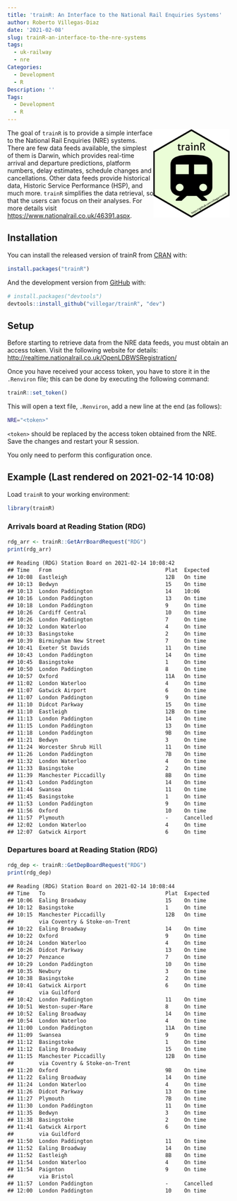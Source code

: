 ```yaml
---
title: 'trainR: An Interface to the National Rail Enquiries Systems'
author: Roberto Villegas-Diaz
date: '2021-02-08'
slug: trainR-an-interface-to-the-nre-systems
tags:
  - uk-railway
  - nre
Categories:
  - Development
  - R
Description: ''
Tags:
  - Development
  - R
---
```


<img src="https://raw.githubusercontent.com/villegar/trainR/main/inst/images/logo.png" alt="logo" align="right" height=200px/>

The goal of `trainR` is to provide a simple interface to the 
National Rail Enquiries (NRE) systems. There are few data feeds 
available, the simplest of them is Darwin, which provides real-time 
arrival and departure predictions, platform numbers, delay estimates, 
schedule changes and cancellations. Other data feeds provide historical 
data, Historic Service Performance (HSP), and much more. `trainR` 
simplifies the data retrieval, so that the users can focus on their 
analyses. For more details visit 
https://www.nationalrail.co.uk/46391.aspx.

## Installation

You can install the released version of trainR from [CRAN](https://CRAN.R-project.org) with:

``` r
install.packages("trainR")
```

And the development version from [GitHub](https://github.com/) with:

``` r
# install.packages("devtools")
devtools::install_github("villegar/trainR", "dev")
```

## Setup
Before starting to retrieve data from the NRE data feeds, you must obtain an access token. 
Visit the following website for details: http://realtime.nationalrail.co.uk/OpenLDBWSRegistration/

Once you have received your access token, you have to store it in the `.Renviron` file; this can be 
done by executing the following command:


```r
trainR::set_token()
```

This will open a text file, `.Renviron`, add a new line at the end (as follows):

```bash
NRE="<token>"
```

`<token>` should be replaced by the access token obtained from the NRE. Save the changes and restart 
your R session.

You only need to perform this configuration once.

## Example (Last rendered on 2021-02-14 10:08)

Load `trainR` to your working environment:

```r
library(trainR)
```

### Arrivals board at Reading Station (RDG)


```r
rdg_arr <- trainR::GetArrBoardRequest("RDG")
print(rdg_arr)
```

```
## Reading (RDG) Station Board on 2021-02-14 10:08:42
## Time   From                                    Plat  Expected
## 10:08  Eastleigh                               12B   On time
## 10:13  Bedwyn                                  15    On time
## 10:13  London Paddington                       14    10:06
## 10:16  London Paddington                       13    On time
## 10:18  London Paddington                       9     On time
## 10:26  Cardiff Central                         10    On time
## 10:26  London Paddington                       7     On time
## 10:32  London Waterloo                         4     On time
## 10:33  Basingstoke                             2     On time
## 10:39  Birmingham New Street                   7     On time
## 10:41  Exeter St Davids                        11    On time
## 10:43  London Paddington                       14    On time
## 10:45  Basingstoke                             1     On time
## 10:50  London Paddington                       8     On time
## 10:57  Oxford                                  11A   On time
## 11:02  London Waterloo                         4     On time
## 11:07  Gatwick Airport                         6     On time
## 11:07  London Paddington                       9     On time
## 11:10  Didcot Parkway                          15    On time
## 11:10  Eastleigh                               12B   On time
## 11:13  London Paddington                       14    On time
## 11:15  London Paddington                       13    On time
## 11:18  London Paddington                       9B    On time
## 11:21  Bedwyn                                  3     On time
## 11:24  Worcester Shrub Hill                    11    On time
## 11:26  London Paddington                       7B    On time
## 11:32  London Waterloo                         4     On time
## 11:33  Basingstoke                             2     On time
## 11:39  Manchester Piccadilly                   8B    On time
## 11:43  London Paddington                       14    On time
## 11:44  Swansea                                 11    On time
## 11:45  Basingstoke                             1     On time
## 11:53  London Paddington                       9     On time
## 11:56  Oxford                                  10    On time
## 11:57  Plymouth                                -     Cancelled
## 12:02  London Waterloo                         4     On time
## 12:07  Gatwick Airport                         6     On time
```

### Departures board at Reading Station (RDG)


```r
rdg_dep <- trainR::GetDepBoardRequest("RDG")
print(rdg_dep)
```

```
## Reading (RDG) Station Board on 2021-02-14 10:08:44
## Time   To                                      Plat  Expected
## 10:06  Ealing Broadway                         15    On time
## 10:12  Basingstoke                             1     On time
## 10:15  Manchester Piccadilly                   12B   On time
##        via Coventry & Stoke-on-Trent           
## 10:22  Ealing Broadway                         14    On time
## 10:22  Oxford                                  9     On time
## 10:24  London Waterloo                         4     On time
## 10:26  Didcot Parkway                          13    On time
## 10:27  Penzance                                7     On time
## 10:29  London Paddington                       10    On time
## 10:35  Newbury                                 3     On time
## 10:38  Basingstoke                             2     On time
## 10:41  Gatwick Airport                         6     On time
##        via Guildford                           
## 10:42  London Paddington                       11    On time
## 10:51  Weston-super-Mare                       8     On time
## 10:52  Ealing Broadway                         14    On time
## 10:54  London Waterloo                         4     On time
## 11:00  London Paddington                       11A   On time
## 11:09  Swansea                                 9     On time
## 11:12  Basingstoke                             1     On time
## 11:12  Ealing Broadway                         15    On time
## 11:15  Manchester Piccadilly                   12B   On time
##        via Coventry & Stoke-on-Trent           
## 11:20  Oxford                                  9B    On time
## 11:22  Ealing Broadway                         14    On time
## 11:24  London Waterloo                         4     On time
## 11:26  Didcot Parkway                          13    On time
## 11:27  Plymouth                                7B    On time
## 11:30  London Paddington                       11    On time
## 11:35  Bedwyn                                  3     On time
## 11:38  Basingstoke                             2     On time
## 11:41  Gatwick Airport                         6     On time
##        via Guildford                           
## 11:50  London Paddington                       11    On time
## 11:52  Ealing Broadway                         14    On time
## 11:52  Eastleigh                               8B    On time
## 11:54  London Waterloo                         4     On time
## 11:54  Paignton                                9     On time
##        via Bristol                             
## 11:57  London Paddington                       -     Cancelled
## 12:00  London Paddington                       10    On time
```
